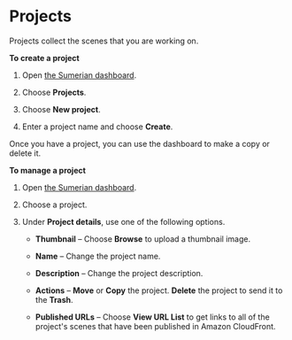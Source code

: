 # Projects<a name="dashboard-projects"></a>

Projects collect the scenes that you are working on\.

**To create a project**

1. Open [the Sumerian dashboard](https://console.aws.amazon.com/sumerian/home)\.

1. Choose **Projects**\.

1. Choose **New project**\.

1. Enter a project name and choose **Create**\.

Once you have a project, you can use the dashboard to make a copy or delete it\.

**To manage a project**

1. Open [the Sumerian dashboard](https://console.aws.amazon.com/sumerian/home)\.

1. Choose a project\.

1. Under **Project details**, use one of the following options\.

   + **Thumbnail** – Choose **Browse** to upload a thumbnail image\.

   + **Name** – Change the project name\.

   + **Description** – Change the project description\.

   + **Actions** – **Move** or **Copy** the project\. **Delete** the project to send it to the **Trash**\.

   + **Published URLs** – Choose **View URL List** to get links to all of the project's scenes that have been published in Amazon CloudFront\.